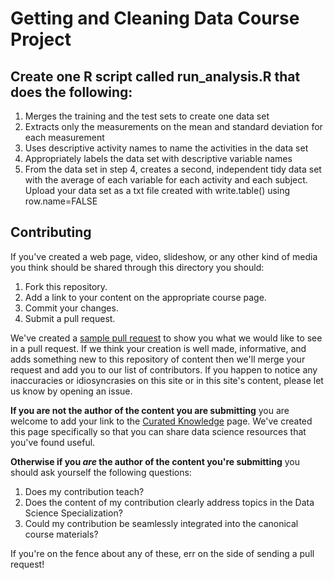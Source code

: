 # Getting and Cleaning Data Course Project

## Create one R script called run_analysis.R that does the following:
1. Merges the training and the test sets to create one data set
2. Extracts only the measurements on the mean and standard deviation for each measurement
3. Uses descriptive activity names to name the activities in the data set
4. Appropriately labels the data set with descriptive variable names
5. From the data set in step 4, creates a second, independent tidy data set with the average of each variable for each activity and each subject. Upload your data set as a txt file created with write.table() using row.name=FALSE

## Contributing

If you've created a web page, video, slideshow, or any other kind of media you think should be shared through this directory you should:

1. Fork this repository.
2. Add a link to your content on the appropriate course page.
3. Commit your changes. 
4. Submit a pull request.

We've created a [sample pull request](https://github.com/DataScienceSpecialization/DataScienceSpecialization.github.io/pull/1) to show you what we would like to see in a pull request. If we think your creation is well made, informative, and adds something new to this repository of content then we'll merge your request and add you to our list of contributors. If you happen to notice any inaccuracies or idiosyncrasies on this site or in this site's content, please let us know by opening an issue.

**If you are not the author of the content you are submitting** you are welcome to add your link to the [Curated Knowledge](http://datasciencespecialization.github.io/curated/) page. We've created this page specifically so that you can share data science resources that you've found useful.

**Otherwise if you *are* the author of the content you're submitting** you should ask yourself the following questions:

1. Does my contribution teach?
2. Does the content of my contribution clearly address topics in the Data Science Specialization?
3. Could my contribution be seamlessly integrated into the canonical course materials?

If you're on the fence about any of these, err on the side of sending a pull request! 
